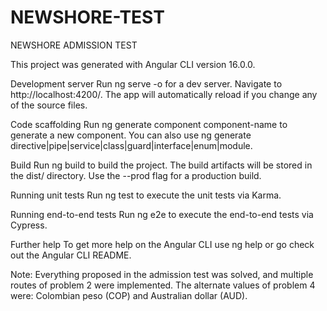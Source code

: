 # NEWSHORE-TEST
NEWSHORE ADMISSION TEST

This project was generated with Angular CLI version 16.0.0.

Development server
Run ng serve -o for a dev server. Navigate to http://localhost:4200/. The app will automatically reload if you change any of the source files.

Code scaffolding
Run ng generate component component-name to generate a new component. You can also use ng generate directive|pipe|service|class|guard|interface|enum|module.

Build
Run ng build to build the project. The build artifacts will be stored in the dist/ directory. Use the --prod flag for a production build.

Running unit tests
Run ng test to execute the unit tests via Karma.

Running end-to-end tests
Run ng e2e to execute the end-to-end tests via Cypress.

Further help
To get more help on the Angular CLI use ng help or go check out the Angular CLI README.

Note: Everything proposed in the admission test was solved, and multiple routes of problem 2 were implemented. The alternate values of problem 4 were: Colombian peso (COP) and Australian dollar (AUD). 

